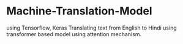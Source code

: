 # Machine-Translation-Model
using Tensorflow, Keras
Translating text from English to Hindi using transformer based model using attention mechanism.

